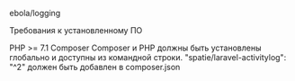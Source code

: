 ebola/logging

Требования к установленному ПО

PHP >= 7.1
Composer
Composer и PHP должны быть установлены глобально и доступны из командной строки.
"spatie/laravel-activitylog": "^2" должен быть добавлен в composer.json
